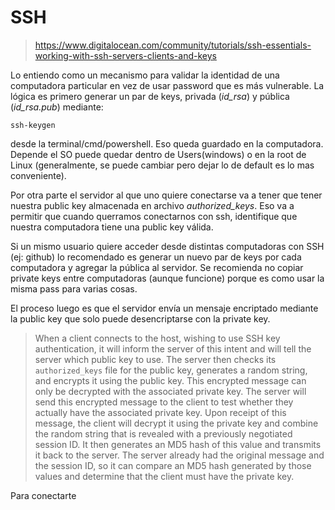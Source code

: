 # SSH

>https://www.digitalocean.com/community/tutorials/ssh-essentials-working-with-ssh-servers-clients-and-keys


Lo entiendo como un mecanismo para validar la identidad de una computadora particular en vez de usar password que es más vulnerable. La lógica es primero generar un par de keys, privada (*id_rsa*) y pública (*id_rsa.pub*) mediante:

```
ssh-keygen
``` 
desde la terminal/cmd/powershell.
Eso queda guardado en la computadora. Depende el SO puede quedar dentro de Users(windows) o en la root de Linux (generalmente, se puede cambiar pero dejar lo de default es lo mas conveniente).

Por otra parte el servidor al que uno quiere conectarse va a tener que tener nuestra public key almacenada en archivo *authorized_keys*. Eso va a permitir que cuando querramos conectarnos con ssh, identifique que nuestra computadora tiene una public key válida.

Si un mismo usuario quiere acceder desde distintas computadoras con SSH (ej: github) lo recomendado es generar un nuevo par de keys por cada computadora y agregar la pública al servidor. Se recomienda no copiar private keys entre computadoras (aunque funcione) porque es como usar la misma pass para varias cosas.

El proceso luego es que el servidor envía un mensaje encriptado mediante la public key que solo puede desencriptarse con la private key.
>When a client connects to the host, wishing to use SSH key authentication, it will inform the server of this intent and will tell the server which public key to use. The server then checks its `authorized_keys` file for the public key, generates a random string, and encrypts it using the public key. This encrypted message can only be decrypted with the associated private key. The server will send this encrypted message to the client to test whether they actually have the associated private key.
Upon receipt of this message, the client will decrypt it using the private key and combine the random string that is revealed with a previously negotiated session ID. It then generates an MD5 hash of this value and transmits it back to the server. The server already had the original message and the session ID, so it can compare an MD5 hash generated by those values and determine that the client must have the private key.

Para conectarte